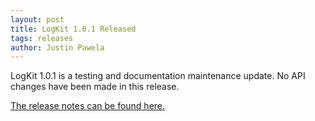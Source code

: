 ```yaml
---
layout: post
title: LogKit 1.0.1 Released
tags: releases
author: Justin Pawela
---
```


LogKit 1.0.1 is a testing and documentation maintenance update. No API changes have been made in this release.

[The release notes can be found here.](https://github.com/logkit/logkit/releases/tag/1.0.1)
